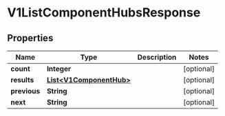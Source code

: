 

# V1ListComponentHubsResponse

## Properties

Name | Type | Description | Notes
------------ | ------------- | ------------- | -------------
**count** | **Integer** |  |  [optional]
**results** | [**List&lt;V1ComponentHub&gt;**](V1ComponentHub.md) |  |  [optional]
**previous** | **String** |  |  [optional]
**next** | **String** |  |  [optional]



